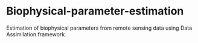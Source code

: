 # Biophysical-parameter-estimation

Estimation of biophysical parameters from remote sensing data using Data Assimilation framework. 
